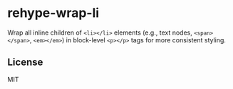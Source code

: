 # rehype-wrap-li

Wrap all inline children of `<li></li>` elements (e.g., text nodes, `<span></span>`, `<em></em>`) in block-level `<p></p>` tags for more consistent styling.

## License

MIT
